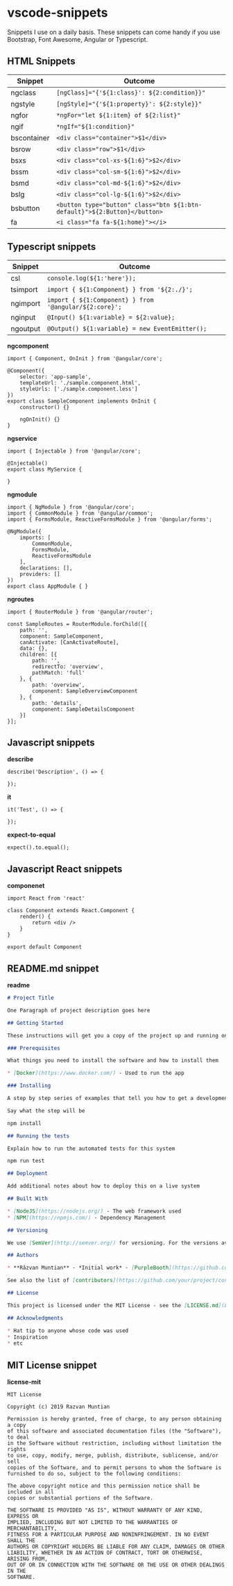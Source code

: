 # vscode-snippets
Snippets I use on a daily basis. These snippets can come handy if you use Bootstrap, Font Awesome, Angular or Typescript.

## HTML Snippets
| Snippet     | Outcome                                                                   |
|-------------|---------------------------------------------------------------------------|
| ngclass     | `[ngClass]="{'${1:class}': ${2:condition}}"`                              |
| ngstyle     | `[ngStyle]="{'${1:property}': ${2:style}}"`                               |
| ngfor       | `*ngFor="let ${1:item} of ${2:list}"`                                     |
| ngif        | `*ngIf="${1:condition}"`                                                  |
| bscontainer | `<div class="container">$1</div>`                                         |
| bsrow       | `<div class="row">$1</div>`                                               |
| bsxs        | `<div class="col-xs-${1:6}">$2</div>`                                     |
| bssm        | `<div class="col-sm-${1:6}">$2</div>`                                     |
| bsmd        | `<div class="col-md-${1:6}">$2</div>`                                     |
| bslg        | `<div class="col-lg-${1:6}">$2</div>`                                     |
| bsbutton    | `<button type="button" class="btn ${1:btn-default}">${2:Button}</button>` |
| fa          | `<i class="fa fa-${1:home}"></i>`                                         |

## Typescript snippets
| Snippet     | Outcome                                                |
|-------------|--------------------------------------------------------|
| csl         | `console.log(${1:'here'});`                            |
| tsimport    | `import { ${1:Component} } from '${2:./}';`            |
| ngimport    | `import { ${1:Component} } from '@angular/${2:core}';` |
| nginput     | `@Input() ${1:variable} = ${2:value};`                 |
| ngoutput    | `@Output() ${1:variable} = new EventEmitter();`        |

**ngcomponent**

```
import { Component, OnInit } from '@angular/core';

@Component({
    selector: 'app-sample',
    templateUrl: './sample.component.html',
    styleUrls: ['./sample.component.less']
})
export class SampleComponent implements OnInit {
    constructor() {}

    ngOnInit() {}
}
```

**ngservice**

```
import { Injectable } from '@angular/core';

@Injectable()
export class MyService {

}
```

**ngmodule**

```
import { NgModule } from '@angular/core';
import { CommonModule } from '@angular/common';
import { FormsModule, ReactiveFormsModule } from '@angular/forms';

@NgModule({
    imports: [
        CommonModule,
        FormsModule,
        ReactiveFormsModule
    ],
    declarations: [],
    providers: []
})
export class AppModule { }
```

**ngroutes**

```
import { RouterModule } from '@angular/router';

const SampleRoutes = RouterModule.forChild([{
    path: '',
    component: SampleComponent,
    canActivate: [CanActivateRoute],
    data: {},
    children: [{
        path: '',
        redirectTo: 'overview',
        pathMatch: 'full'
    }, {
        path: 'overview',
        component: SampleOverviewComponent
    }, {
        path: 'details',
        component: SampleDetailsComponent
    }]
}];
```

## Javascript snippets

**describe**

```
describe('Description', () => {
    
});
```

**it**

```
it('Test', () => {
    
});
```

**expect-to-equal**

```
expect().to.equal();
```

## Javascript React snippets

**componenet**

```
import React from 'react'

class Component extends React.Component {
    render() {
        return <div />
    }
}

export default Component
```

## README.md snippet

**readme**

```markdown
# Project Title

One Paragraph of project description goes here

## Getting Started

These instructions will get you a copy of the project up and running on your local machine for development and testing purposes. See deployment for notes on how to deploy the project on a live system.

### Prerequisites

What things you need to install the software and how to install them

* [Docker](https://www.docker.com/) - Used to run the app

### Installing

A step by step series of examples that tell you how to get a development env running

Say what the step will be

npm install

## Running the tests

Explain how to run the automated tests for this system

npm run test

## Deployment

Add additional notes about how to deploy this on a live system

## Built With

* [NodeJS](https://nodejs.org/) - The web framework used
* [NPM](https://npmjs.com/) - Dependency Management

## Versioning

We use [SemVer](http://semver.org/) for versioning. For the versions available, see the [tags on this repository](https://github.com/your/project/tags). 

## Authors

* **Răzvan Muntian** - *Initial work* - [PurpleBooth](https://github.com/muntianrazvan)

See also the list of [contributors](https://github.com/your/project/contributors) who participated in this project.

## License

This project is licensed under the MIT License - see the [LICENSE.md](LICENSE.md) file for details

## Acknowledgments

* Hat tip to anyone whose code was used
* Inspiration
* etc
```

## MIT License snippet

**license-mit**

```
MIT License

Copyright (c) 2019 Razvan Muntian

Permission is hereby granted, free of charge, to any person obtaining a copy
of this software and associated documentation files (the "Software"), to deal
in the Software without restriction, including without limitation the rights
to use, copy, modify, merge, publish, distribute, sublicense, and/or sell
copies of the Software, and to permit persons to whom the Software is
furnished to do so, subject to the following conditions:

The above copyright notice and this permission notice shall be included in all
copies or substantial portions of the Software.

THE SOFTWARE IS PROVIDED "AS IS", WITHOUT WARRANTY OF ANY KIND, EXPRESS OR
IMPLIED, INCLUDING BUT NOT LIMITED TO THE WARRANTIES OF MERCHANTABILITY,
FITNESS FOR A PARTICULAR PURPOSE AND NONINFRINGEMENT. IN NO EVENT SHALL THE
AUTHORS OR COPYRIGHT HOLDERS BE LIABLE FOR ANY CLAIM, DAMAGES OR OTHER
LIABILITY, WHETHER IN AN ACTION OF CONTRACT, TORT OR OTHERWISE, ARISING FROM,
OUT OF OR IN CONNECTION WITH THE SOFTWARE OR THE USE OR OTHER DEALINGS IN THE
SOFTWARE.
```
